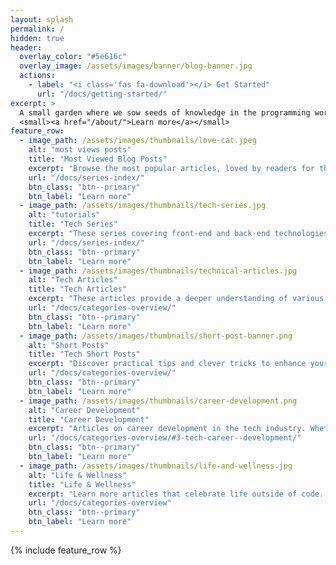 ```yaml
---
layout: splash
permalink: /
hidden: true
header:
  overlay_color: "#5e616c"
  overlay_image: /assets/images/banner/blog-banner.jpg
  actions:
    - label: "<i class='fas fa-download'></i> Get Started"
      url: "/docs/getting-started/"
excerpt: >
  A small garden where we sow seeds of knowledge in the programming world.<br />
  <small><a href="/about/">Learn more</a></small>
feature_row:
  - image_path: /assets/images/thumbnails/love-cat.jpeg
    alt: "most views posts"
    title: "Most Viewed Blog Posts"
    excerpt: "Browse the most popular articles, loved by readers for their insights and practical value. These high-traffic posts cover a range of topics that resonate with the tech community."
    url: "/docs/series-index/"
    btn_class: "btn--primary"
    btn_label: "Learn more"
  - image_path: /assets/images/thumbnails/tech-series.jpg
    alt: "tutorials"
    title: "Tech Series"
    excerpt: "These series covering front-end and back-end technologies. Whether you’re working with JavaScript frameworks like React or backend solutions like Django and AWS, these posts are aimed at providing clear and actionable guidance."
    url: "/docs/series-index/"
    btn_class: "btn--primary"
    btn_label: "Learn more"
  - image_path: /assets/images/thumbnails/technical-articles.jpg
    alt: "Tech Articles"
    title: "Tech Articles"
    excerpt: "These articles provide a deeper understanding of various programming topics. Whether you’re looking to understand the inner workings of a JavaScript framework or the intricacies of a programming language, these articles are for you."
    url: "/docs/categories-overview/"
    btn_class: "btn--primary"
    btn_label: "Learn more"
  - image_path: /assets/images/thumbnails/short-post-banner.png
    alt: "Short Posts"
    title: "Tech Short Posts"
    excerpt: "Discover practical tips and clever tricks to enhance your productivity and streamline your workflow. From debugging techniques to time-saving shortcuts, these articles help you work smarter and solve technical challenges more efficiently."
    url: "/docs/categories-overview/"
    btn_class: "btn--primary"
    btn_label: "Learn more"
  - image_path: /assets/images/thumbnails/career-development.png
    alt: "Career Development"
    title: "Career Development"
    excerpt: "Articles on career development in the tech industry. Whether you’re looking to break into the tech industry or advance your career, these articles are aimed at providing actionable advice to help you achieve your goals."
    url: "/docs/categories-overview/#3-tech-career--development/"
    btn_class: "btn--primary"
    btn_label: "Learn more"
  - image_path: /assets/images/thumbnails/life-and-wellness.jpg
    alt: "Life & Wellness"
    title: "Life & Wellness"
    excerpt: "Learn more articles that celebrate life outside of code. From personal growth and wellness tips to stories of resilience and work-life balance, this section offers inspiration to nurture a beautiful life alongside your career."
    url: "/docs/categories-overview"
    btn_class: "btn--primary"
    btn_label: "Learn more"
---
```


{% include feature_row %}
